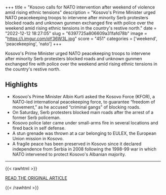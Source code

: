 +++
title = "Kosovo calls for NATO intervention after weekend of violence amid rising ethnic tensions"
description = "Kosovo's Prime Minister urged NATO peacekeeping troops to intervene after minority Serb protesters blocked roads and unknown gunmen exchanged fire with police over the weekend amid rising ethnic tensions in the country's restive north."
date = "2022-12-12 18:27:05"
slug = "6397725a806609a31fafd78b"
image = "https://i.imgur.com/pY36W3L.jpg"
score = "451"
categories = ['weekend', 'peacekeeping', 'nato']
+++

Kosovo's Prime Minister urged NATO peacekeeping troops to intervene after minority Serb protesters blocked roads and unknown gunmen exchanged fire with police over the weekend amid rising ethnic tensions in the country's restive north.

## Highlights

- Kosovo's Prime Minister Albin Kurti asked the Kosovo Force (KFOR), a NATO-led international peacekeeping force, to guarantee “freedom of movement,” as he accused “criminal gangs” of blocking roads.
- On Saturday, Serb protesters blocked main roads after the arrest of a former Serb policeman.
- Kosovo police later came under small-arms fire in several locations and fired back in self defense.
- A stun grenade was thrown at a car belonging to EULEX, the European Union mission in Kosovo.
- A fragile peace has been preserved in Kosovo since it declared independence from Serbia in 2008 following the 1998-99 war in which NATO intervened to protect Kosovo's Albanian majority.

---

{{< rawhtml >}}
  <p class="article-category">
    <a target="_blank" href="https://edition.cnn.com/2022/12/12/europe/kosovo-serbia-nato-violence-protests-intl-hnk/index.html">READ THE ORIGINAL ARTICLE</a>
  </p>
{{< /rawhtml >}}
